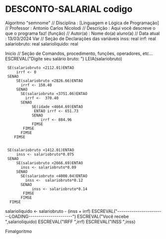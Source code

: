 # DESCONTO-SALARIAL codigo
Algoritmo "semnome"
// Disciplina   : [Linguagem e Lógica de Programação]
// Professor   : Antonio Carlos Nicolodi 
// Descrição   : Aqui você descreve o que o programa faz! (função)
// Autor(a)    : Nome do(a) aluno(a)
// Data atual  : 13/03/2024
Var
// Seção de Declarações das variáveis 
 inss: real
irrf: real
salariobruto: real
salarioliquido: real

Inicio
// Seção de Comandos, procedimento, funções, operadores, etc...
ESCREVAL("Digite seu salário bruto: ")
LEIA(salariobruto)

     SE(salariobruto <2112.01)ENTAO
         irrf <- 0
     SENAO
         SE(salariobruto <2826.66)ENTAO
           irrf <- 158.40
         SENAO
           SE(salariobruto <3751.06)ENTAO
             irrf <-  370.40
           SENAO
                SE(idade <4664.69)ENTAO
                 ENTAO irrf <- 651.73
                SENAO
                    irrf <- 884.96
                FIMSE
            FIMSE
           FIMSE
        FIMSE


     SE(salariobruto <1412.01)ENTAO
         inss <- salariobruto*0.075
     SENAO
         SE(salariobruto <2666.69)ENTAO
           inss <- salariobruto*0.09
         SENAO
           SE(salariobruto <4000.04)ENTAO
             inss <-  salariobruto*0.12
           SENAO
                inss <- salariobruto*0.14
            FIMSE
           FIMSE
      FIMSE

salarioliquido <- salariobruto - (inss + irrf)
ESCREVAL("------------------------LOADING----------------------")
ESCREVAL("Você recebe ",salarioliquido)
ESCREVAL("IRFF ",irrf)
ESCREVAL("INSS ",inss)


Fimalgoritmo
